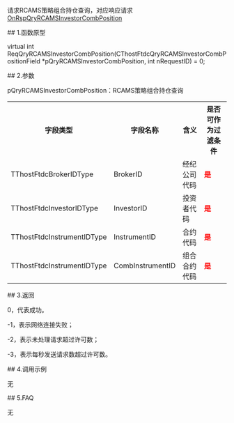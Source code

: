 <p>请求RCAMS策略组合持仓查询，对应响应请求<a href="../../CTHOSTFTDCTRADERAPI/ONRSPQRYRCAMSINVESTORCOMBPOSITION/">OnRspQryRCAMSInvestorCombPosition</a></p>
<span class="anchor" id="b1a3ee0f-422c-4058-a5ff-8449e46c8335"></span>
## 1.函数原型
<p>virtual int ReqQryRCAMSInvestorCombPosition(CThostFtdcQryRCAMSInvestorCombPositionField *pQryRCAMSInvestorCombPosition, int nRequestID) = 0;</p>
<span class="anchor" id="5b609dc8-9283-437a-8c78-d33c7886d6b8"></span>
## 2.参数
<p>pQryRCAMSInvestorCombPosition：RCAMS策略组合持仓查询</p>
<table><tr><th style="TEXT-ALIGN: center;">字段类型</th><th style="TEXT-ALIGN: center;">字段名称</th><th style="TEXT-ALIGN: center;">含义</th><th style="TEXT-ALIGN: center;">是否可作为过滤条件</th></tr><tr><td style="TEXT-ALIGN: left;">TThostFtdcBrokerIDType</td>
<td style="TEXT-ALIGN: left;">BrokerID</td>
<td style="TEXT-ALIGN: left;">经纪公司代码</td>
<td style="TEXT-ALIGN: left;"><strong><font color="#FF0000">是</font></strong></td>
</tr>
<tr><td style="TEXT-ALIGN: left;">TThostFtdcInvestorIDType</td>
<td style="TEXT-ALIGN: left;">InvestorID</td>
<td style="TEXT-ALIGN: left;">投资者代码</td>
<td style="TEXT-ALIGN: left;"><strong><font color="#FF0000">是</font></strong></td>
</tr>
<tr><td style="TEXT-ALIGN: left;">TThostFtdcInstrumentIDType</td>
<td style="TEXT-ALIGN: left;">InstrumentID</td>
<td style="TEXT-ALIGN: left;">合约代码</td>
<td style="TEXT-ALIGN: left;"><strong><font color="#FF0000">是</font></strong></td>
</tr>
<tr><td style="TEXT-ALIGN: left;">TThostFtdcInstrumentIDType</td>
<td style="TEXT-ALIGN: left;">CombInstrumentID</td>
<td style="TEXT-ALIGN: left;">组合合约代码</td>
<td style="TEXT-ALIGN: left;"><strong><font color="#FF0000">是</font></strong></td>
</tr>
</table>
<span class="anchor" id="6ddceeb8-658d-4d5a-9d09-556c6131d063"></span>
## 3.返回
<p>0，代表成功。</p>
<p>-1，表示网络连接失败；</p>
<p>-2，表示未处理请求超过许可数；</p>
<p>-3，表示每秒发送请求数超过许可数。</p>
<span class="anchor" id="b1406766-6b6e-4ef9-830c-4c78c6c66d92"></span>
## 4.调用示例
<p>无</p>
<span class="anchor" id="78d55c8f-47ab-47b9-92a0-2cdfb5fe0436"></span>
## 5.FAQ
<p>无</p>
